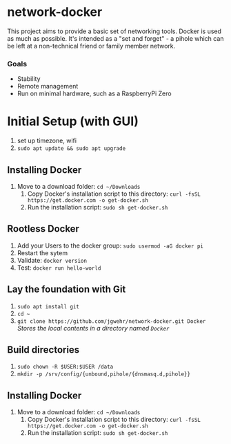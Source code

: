 # network-docker
This project aims to provide a basic set of networking tools. Docker is used as much as possible. It's intended as a "set and forget" - a pihole which can be left at a non-technical friend or family member network.

### Goals
- Stability
- Remote management
- Run on minimal hardware, such as a RaspberryPi Zero



# Initial Setup (with GUI)
1. set up timezone, wifi
1. `sudo apt update && sudo apt upgrade`

## Installing Docker
1. Move to a download folder: `cd ~/Downloads`
    1. Copy Docker's installation script to this directory: `curl -fsSL https://get.docker.com -o get-docker.sh`
    1. Run the installation script: `sudo sh get-docker.sh`

## Rootless Docker
1. Add your Users to the docker group: `sudo usermod -aG docker pi`
2. Restart the sytem
1. Validate: `docker version`
1. Test: `docker run hello-world`


## Lay the foundation with Git
1. `sudo apt install git`
1. `cd ~`
1. `git clone https://github.com/jgwehr/network-docker.git Docker` *Stores the local contents in a directory named `Docker`*

## Build directories
1. `sudo chown -R $USER:$USER /data`
1. `mkdir -p /srv/config/{unbound,pihole/{dnsmasq.d,pihole}}`
## Installing Docker
1. Move to a download folder: `cd ~/Downloads`
    1. Copy Docker's installation script to this directory: `curl -fsSL https://get.docker.com -o get-docker.sh`
    1. Run the installation script: `sudo sh get-docker.sh`